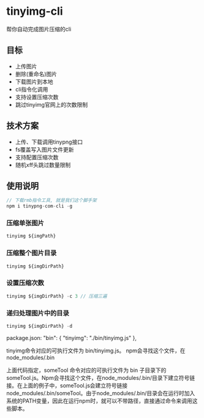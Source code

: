 # tinyimg-cli
帮你自动完成图片压缩的cli


## 目标
* 上传图片
* 删除(重命名)图片
* 下载图片到本地
* cli指令化调用
* 支持设置压缩次数
* 跳过tinyimg官网上的次数限制

## 技术方案
* 上传、下载调用tinypng接口
* fs覆盖写入图片文件更新
* 支持配置压缩次数
* 随机xff头跳过数量限制

## 使用说明
```javascript
// 下载rmb指令工具, 就是我们这个脚手架
npm i tinypng-com-cli -g
```
### 压缩单张图片
```javascript
tinyimg ${imgPath}
```

### 压缩整个图片目录
```javascript
tinyimg ${imgDirPath}
```

### 设置压缩次数
```javascript
tinyimg ${imgDirPath} -c 3 // 压缩三遍
```

### 递归处理图片中的目录
```javascript
tinyimg ${imgDirPath} -d
```


package.json:
"bin": {
  "tinyimg": "./bin/tinyimg.js"
},

tinyimg命令对应的可执行文件为 bin/tinyimg.js。
npm会寻找这个文件，在node_modules/.bin

上面代码指定，someTool 命令对应的可执行文件为 bin 子目录下的 someTool.js。Npm会寻找这个文件，在node_modules/.bin/目录下建立符号链接。在上面的例子中，someTool.js会建立符号链接node_modules/.bin/someTool。由于node_modules/.bin/目录会在运行时加入系统的PATH变量，因此在运行npm时，就可以不带路径，直接通过命令来调用这些脚本。